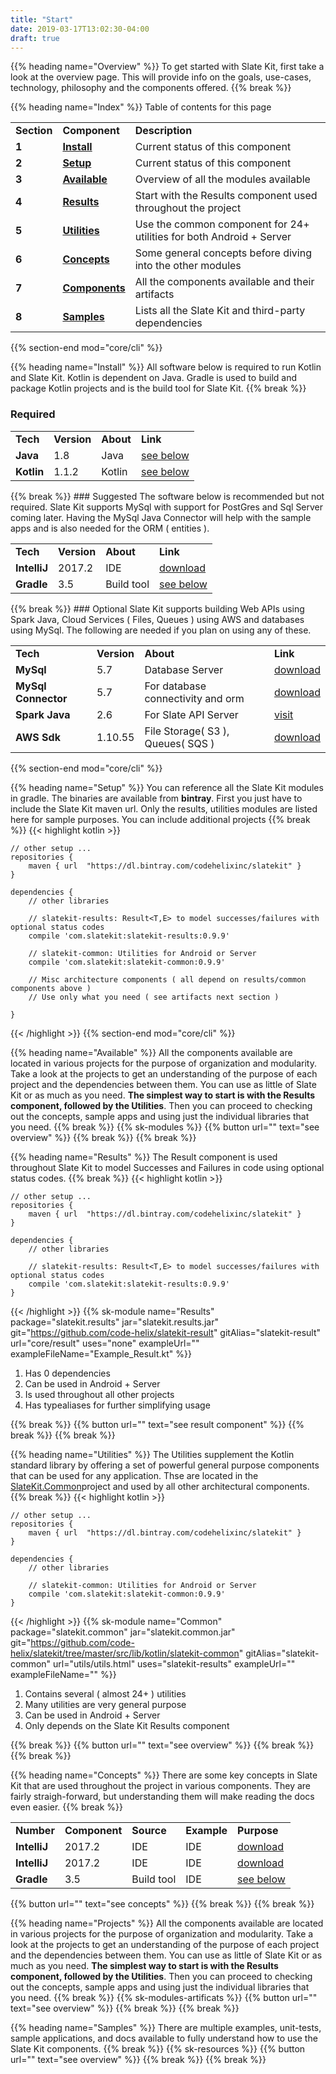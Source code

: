 ```yaml
---
title: "Start"
date: 2019-03-17T13:02:30-04:00
draft: true
---
```


{{% heading name="Overview" %}}
To get started with Slate Kit, first take a look at the overview page. 
This will provide info on the goals, use-cases, technology, philosophy
and the components offered.
{{% break %}}

{{% heading name="Index" %}}
Table of contents for this page
<table class="table table-bordered table-striped">
    <tr>
        <td><strong>Section</strong></td>
        <td><strong>Component</strong></td>
        <td><strong>Description</strong></td>
    </tr>
    <tr>
        <td><strong>1</strong></td>
        <td><strong><a class="url-ch" href="core/cli#status">Install</a></strong></td>
        <td>Current status of this component</td>
    </tr>
    <tr>
        <td><strong>2</strong></td>
        <td><strong><a class="url-ch" href="core/cli#status">Setup</a></strong></td>
        <td>Current status of this component</td>
    </tr>
    <tr>
        <td><strong>3</strong></td>
        <td><strong><a class="url-ch" href="core/cli#install">Available</a></strong></td>
        <td>Overview of all the modules available</td>
    </tr>
    <tr>
        <td><strong>4</strong></td>
        <td><strong><a class="url-ch" href="core/cli#requires">Results</a></strong></td>
        <td>Start with the Results component used throughout the project</td>
    </tr>
    <tr>
        <td><strong>5</strong></td>
        <td><strong><a class="url-ch" href="core/cli#requires">Utilities</a></strong></td>
        <td>Use the common component for 24+ utilities for both Android + Server</td>
    </tr>
    <tr>
        <td><strong>6</strong></td>
        <td><strong><a class="url-ch" href="core/cli#requires">Concepts</a></strong></td>
        <td>Some general concepts before diving into the other modules</td>
    </tr>
    <tr>
        <td><strong>7</strong></td>
        <td><strong><a class="url-ch" href="core/cli#requires">Components</a></strong></td>
        <td>All the components available and their artifacts</td>
    </tr>
    <tr>
        <td><strong>8</strong></td>
        <td><strong><a class="url-ch" href="core/cli#requires">Samples</a></strong></td>
        <td>Lists all the Slate Kit and third-party dependencies</td>
    </tr>
</table>
{{% section-end mod="core/cli" %}}


{{% heading name="Install" %}}
All software below is required to run Kotlin and Slate Kit. Kotlin is dependent on Java. Gradle is used to build and package Kotlin projects and is the build tool for Slate Kit.
{{% break %}}
### Required
<table class="table table-bordered table-striped">
    <tr class="">
        <td><strong>Tech</strong></td>
        <td><strong>Version</strong></td>
        <td><strong>About</strong></td>
        <td><strong>Link</strong></td>
    </tr>
    <tr class="">
        <td><strong>Java</strong></td>
        <td>1.8</td>
        <td>Java</td>
        <td><a class="url-ch" href="#installation">see below</a></td>
    </tr>
    <tr class="">
        <td><strong>Kotlin</strong></td>
        <td>1.1.2</td>
        <td>Kotlin</td>
        <td><a class="url-ch" href="#installation">see below</a></td>
    </tr>
</table>
{{% break %}}
### Suggested
The software below is recommended but not required. Slate Kit supports MySql with support for PostGres and Sql Server coming later. Having the MySql Java Connector will help with the sample apps and is also needed for the ORM ( entities ).
<table class="table table-bordered table-striped">
    <tr class="">
        <td><strong>Tech</strong></td>
        <td><strong>Version</strong></td>
        <td><strong>About</strong></td>
        <td><strong>Link</strong></td>
    </tr>
    <tr>
        <td><strong>IntelliJ</strong></td>
        <td>2017.2</td>
        <td>IDE</td>
        <td><a class="url-ch" href="https://www.jetbrains.com/idea/download/">download</a></td>
    </tr>
    <tr>
        <td><strong>Gradle</strong></td>
        <td>3.5</td>
        <td>Build tool</td>
        <td><a class="url-ch" href="#installation">see below</a></td>
    </tr>
</table>
{{% break %}}
### Optional
Slate Kit supports building Web APIs using Spark Java, Cloud Services ( Files, Queues ) using AWS and databases using MySql. The following are needed if you plan on using any of these.
<table class="table table-bordered table-striped">
    <tr class="">
        <td><strong>Tech</strong></td>
        <td><strong>Version</strong></td>
        <td><strong>About</strong></td>
        <td><strong>Link</strong></td>
    </tr>
    <tr>
        <td><strong>MySql</strong></td>
        <td>5.7</td>
        <td>Database Server</td>
        <td><a class="url-ch" href="https://dev.mysql.com/downloads/mysql/">download</a></td>
    </tr>
    <tr>
        <td><strong>MySql Connector</strong></td>
        <td>5.7</td>
        <td>For database connectivity and orm</td>
        <td><a class="url-ch" href="https://dev.mysql.com/downloads/connector/j/">download</a></td>
    </tr>
    <tr>
        <td><strong>Spark Java</strong></td>
        <td>2.6</td>
        <td>For Slate API Server</td>
        <td><a class="url-ch" href="http://sparkjava.com/">visit</a></td>
    </tr>
    <tr>
        <td><strong>AWS Sdk</strong></td>
        <td>1.10.55</td>
        <td>File Storage( S3 ), Queues( SQS )</td>
        <td><a class="url-ch" href="https://aws.amazon.com/sdk-for-java/">download</a></td>
    </tr>
</table>
{{% section-end mod="core/cli" %}}


{{% heading name="Setup" %}}
You can reference all the Slate Kit modules in gradle. The binaries are available from <strong>bintray</strong>. 
First you just have to include the Slate Kit maven url.
Only the results, utilities modules are listed here for sample purposes. 
You can include additional projects
{{% break %}}
{{< highlight kotlin >}}

    // other setup ...
    repositories {
        maven { url  "https://dl.bintray.com/codehelixinc/slatekit" }
    }

    dependencies {
        // other libraries
        
        // slatekit-results: Result<T,E> to model successes/failures with optional status codes
        compile 'com.slatekit:slatekit-results:0.9.9'
        
        // slatekit-common: Utilities for Android or Server
        compile 'com.slatekit:slatekit-common:0.9.9'
        
        // Misc architecture components ( all depend on results/common components above )
        // Use only what you need ( see artifacts next section )

    }

{{< /highlight >}}
{{% section-end mod="core/cli" %}}


{{% heading name="Available" %}}
All the components available are located in various projects for the purpose of organization and modularity. Take a look at the projects to get an understanding of the purpose of each project and the dependencies between them. You can use as little of Slate Kit or as much as you need.
<strong>The simplest way to start is with the Results component, followed by the Utilities</strong>. Then you can proceed to checking out the concepts, sample apps and using just the individual libraries that you need.
{{% break %}}
{{% sk-modules %}}
{{% button url="" text="see overview" %}}
{{% break %}} 
{{% break %}}


{{% heading name="Results" %}}
The Result component is used throughout Slate Kit to model Successes and Failures in code using optional status codes.
{{% break %}}
{{< highlight kotlin >}}

    // other setup ...
    repositories {
        maven { url  "https://dl.bintray.com/codehelixinc/slatekit" }
    }

    dependencies {
        // other libraries
        
        // slatekit-results: Result<T,E> to model successes/failures with optional status codes
        compile 'com.slatekit:slatekit-results:0.9.9'
    }

{{< /highlight >}}
{{% sk-module 
    name="Results"
    package="slatekit.results"
    jar="slatekit.results.jar"
    git="https://github.com/code-helix/slatekit-result"
    gitAlias="slatekit-result"
    url="core/result"
    uses="none"
    exampleUrl=""
    exampleFileName="Example_Result.kt"
%}}
<ol>
    <li>Has 0 dependencies</li>
    <li>Can be used in Android + Server </li>
    <li>Is used throughout all other projects</li>
    <li>Has typealiases for further simplifying usage</li>
</ol>
{{% break %}}
{{% button url="" text="see result component" %}}
{{% break %}} 
{{% break %}}


{{% heading name="Utilities" %}}
The Utilities supplement the Kotlin standard library by offering a set of powerful general purpose components that can be used for any application. Thse are located in the <a class="url-ch" href="util/utils.html">SlateKit.Common</a>project and used by all other architectural components.
{{% break %}}
{{< highlight kotlin >}}

    // other setup ...
    repositories {
        maven { url  "https://dl.bintray.com/codehelixinc/slatekit" }
    }

    dependencies {
        // other libraries
        
        // slatekit-common: Utilities for Android or Server
        compile 'com.slatekit:slatekit-common:0.9.9'
    }

{{< /highlight >}}
{{% sk-module 
    name="Common"
    package="slatekit.common"
    jar="slatekit.common.jar"
    git="https://github.com/code-helix/slatekit/tree/master/src/lib/kotlin/slatekit-common"
    gitAlias="slatekit-common"
    url="utils/utils.html"
    uses="slatekit-results"
    exampleUrl=""
    exampleFileName=""
%}}
<ol>
    <li>Contains several ( almost 24+ ) utilities</li>
    <li>Many utilities are very general purpose</li>
    <li>Can be used in Android + Server </li>
    <li>Only depends on the Slate Kit Results component</li>
</ol>
{{% break %}}
{{% button url="" text="see overview" %}}
{{% break %}} 
{{% break %}}


{{% heading name="Concepts" %}}
There are some key concepts in Slate Kit that are used throughout the project in various components. They are fairly straigh-forward, but understanding them will make reading the docs even easier.
{{% break %}}
<table class="table table-bordered table-striped">
    <tr class="">
        <td><strong>Number</strong></td>
        <td><strong>Component</strong></td>
        <td><strong>Source</strong></td>
        <td><strong>Example</strong></td>
        <td><strong>Purpose</strong></td>
    </tr>
    <tr>
        <td><strong>IntelliJ</strong></td>
        <td>2017.2</td>
        <td>IDE</td>
        <td>IDE</td>
        <td><a class="url-ch" href="https://www.jetbrains.com/idea/download/">download</a></td>
    </tr>
    <tr>
        <td><strong>IntelliJ</strong></td>
        <td>2017.2</td>
        <td>IDE</td>
        <td>IDE</td>
        <td><a class="url-ch" href="https://www.jetbrains.com/idea/download/">download</a></td>
    </tr>
    <tr>
        <td><strong>Gradle</strong></td>
        <td>3.5</td>
        <td>Build tool</td>
        <td>IDE</td>
        <td><a class="url-ch" href="#installation">see below</a></td>
    </tr>
</table>
{{% button url="" text="see concepts" %}}
{{% break %}} 
{{% break %}}


{{% heading name="Projects" %}}
All the components available are located in various projects for the purpose of organization and modularity. Take a look at the projects to get an understanding of the purpose of each project and the dependencies between them. You can use as little of Slate Kit or as much as you need.
<strong>The simplest way to start is with the Results component, followed by the Utilities</strong>. Then you can proceed to checking out the concepts, sample apps and using just the individual libraries that you need.
{{% break %}}
{{% sk-modules-artificats %}}
{{% button url="" text="see overview" %}}
{{% break %}} 
{{% break %}}


{{% heading name="Samples" %}}
There are multiple examples, unit-tests, sample applications, and docs available to fully understand how to use the Slate Kit components.
{{% break %}}
{{% sk-resources %}}
{{% button url="" text="see overview" %}}
{{% break %}} 
{{% break %}}




